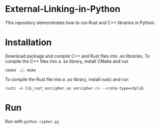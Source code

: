 # External-Linking-in-Python
This repository demonstrates how to run Rust and C++ libraries in Python.

# Installation
Download package and compile C++ and Rust files into .so libraries.
To compile the C++ files into a .so library, install CMake and run

```cmake ./; make```

To compile the Rust file into a .so library, install rustc and run

`rustc -o lib_rust_xorcipher.so xorcipher.rs --crate-type=cdylib`

# Run
Run with `python cipher.py`
